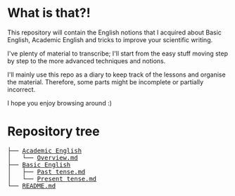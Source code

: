 # What is that?!

This repository will contain the English notions that I acquired about Basic English, Academic English and tricks to improve your scientific writing.

I've plenty of material to transcribe; I'll start from the easy stuff moving step by step to the more advanced techniques and notions.

I'll mainly use this repo as a diary to keep track of the lessons and organise the material. Therefore, some parts might be incomplete or partially incorrect.

I hope you enjoy browsing around :)

# Repository tree

<pre>
├── <a href="Academic English">Academic English</a>
│   └── <a href="Academic English/Overview.md">Overview.md</a>
├── <a href="Basic English">Basic English</a>
│   ├── <a href="Basic English/Past tense.md">Past tense.md</a>
│   └── <a href="Basic English/Present tense.md">Present tense.md</a>
└── <a href="README.md">README.md</a>
</pre>